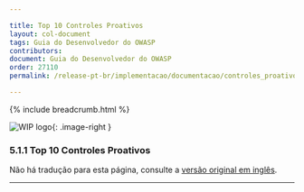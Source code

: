 ```yaml
---

title: Top 10 Controles Proativos
layout: col-document
tags: Guia do Desenvolvedor do OWASP
contributors:
document: Guia do Desenvolvedor do OWASP
order: 27110
permalink: /release-pt-br/implementacao/documentacao/controles_proativos/

---
```


{% include breadcrumb.html %}

<style type="text/css">
.image-right {
  height: 180px;
  display: block;
  margin-left: auto;
  margin-right: auto;
  float: right;
}
</style>

![WIP logo](../../../assets/images/dg_wip.png "Trabalho em andamento"){: .image-right }

### 5.1.1 Top 10 Controles Proativos

Não há tradução para esta página, consulte a [versão original em inglês][release070101].

----

[release070101]: https://github.com/OWASP/www-project-developer-guide/blob/main/draft/07-implementation/01-documentation/01-proactive-controls.md
